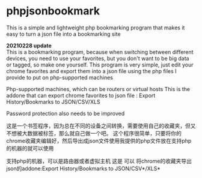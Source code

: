 # phpjsonbookmark
This is a simple and lightweight php bookmarking program that makes it easy to turn a json file into a bookmarking site


<b>20210228 update</b><br>
This is a bookmarking program, because when switching between different devices, you need to use your favorites, but you don't want to be big data or tagged, so make one yourself.
This program is very simple, just edit your chrome favorites and export them into a json file using the php files I provide to put on php-supported machines

Php-supported machines, which can be routers or virtual hosts
This is the addone that can export chrome favorites to json file : Export History/Bookmarks to JSON/CSV/XLS

Password protection also needs to be improved

这是一个书签程序，因为总在不同的设备之间转换，需要使用自己的收藏夹，但又不想被大数据被标签，那么就自己做一个吧。
这个程序很简单，只要将你的chrome收藏夹编辑好，然后导出成json文件使用我提供的php文件放在支持php的机器的就可以使用

支持php的机器，可以是路由器或者虚拟主机
这是 可以 将chrome的收藏夹导出json的addone:Export History/Bookmarks to JSON/CSV*/XLS*


